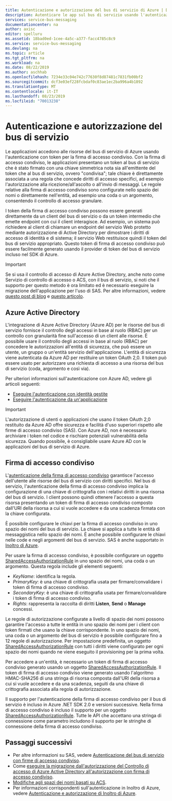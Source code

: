 ```yaml
---
title: Autenticazione e autorizzazione del bus di servizio di Azure | Documentazione Microsoft
description: Autenticare le app sul bus di servizio usando l'autenticazione con firma di accesso condiviso (SAS).
services: service-bus-messaging
documentationcenter: na
author: axisc
editor: spelluru
ms.assetid: 18bad0ed-1cee-4a5c-a377-facc4785c8c9
ms.service: service-bus-messaging
ms.devlang: na
ms.topic: article
ms.tgt_pltfrm: na
ms.workload: na
ms.date: 08/22/2019
ms.author: aschhab
ms.openlocfilehash: 7234e33c04e742c77630f8d87481c7831fb00bf2
ms.sourcegitcommit: dcf3e03ef228fcbdaf0c83ae1ec2ba996a4b1892
ms.translationtype: MT
ms.contentlocale: it-IT
ms.lasthandoff: 08/23/2019
ms.locfileid: "70013238"
---
```

# <a name="service-bus-authentication-and-authorization"></a>Autenticazione e autorizzazione del bus di servizio

Le applicazioni accedono alle risorse del bus di servizio di Azure usando l'autenticazione con token per la firma di accesso condiviso. Con la firma di accesso condiviso, le applicazioni presentano un token al bus di servizio che è stato firmato con una chiave simmetrica nota sia all'emittente del token che al bus di servizio, ovvero "condivisa"; tale chiave è direttamente associata a una regola che concede diritti di accesso specifici, ad esempio l'autorizzazione alla ricezione/all'ascolto o all'invio di messaggi. Le regole relative alla firma di accesso condiviso sono configurate nello spazio dei nomi o direttamente nell'entità, ad esempio una coda o un argomento, consentendo il controllo di accesso granulare.

I token della firma di accesso condiviso possono essere generati direttamente da un client del bus di servizio o da un token intermedio che emette endpoint con cui il client interagisce. Ad esempio, un sistema può richiedere al client di chiamare un endpoint del servizio Web protetto mediante autorizzazione di Active Directory per dimostrare i diritti di accesso di identità e di sistema; il servizio Web restituisce quindi il token del bus di servizio appropriato. Questo token di firma di accesso condiviso può essere facilmente generato usando il provider di token del bus di servizio incluso nel SDK di Azure. 

> [!IMPORTANT]
> Se si usa il controllo di accesso di Azure Active Directory, anche noto come Servizio di controllo di accesso o ACS, con il bus di servizio, si noti che il supporto per questo metodo è ora limitato ed è necessario eseguire la migrazione dell'applicazione per l'uso di SAS. Per altre informazioni, vedere [questo post di blog](https://blogs.msdn.microsoft.com/servicebus/2017/06/01/upcoming-changes-to-acs-enabled-namespaces/) e [questo articolo](service-bus-migrate-acs-sas.md).

## <a name="azure-active-directory"></a>Azure Active Directory
L'integrazione di Azure Active Directory (Azure AD) per le risorse del bus di servizio fornisce il controllo degli accessi in base al ruolo (RBAC) per un controllo con granularità fine sull'accesso di un client alle risorse. È possibile usare il controllo degli accessi in base al ruolo (RBAC) per concedere le autorizzazioni all'entità di sicurezza, che può essere un utente, un gruppo o un'entità servizio dell'applicazione. L'entità di sicurezza viene autenticata da Azure AD per restituire un token OAuth 2,0. Il token può essere usato per autorizzare una richiesta di accesso a una risorsa del bus di servizio (coda, argomento e così via).

Per ulteriori informazioni sull'autenticazione con Azure AD, vedere gli articoli seguenti:

- [Eseguire l'autenticazione con identità gestite](service-bus-managed-service-identity.md)
- [Eseguire l'autenticazione da un'applicazione](authenticate-application.md)

> [!IMPORTANT]
> L'autorizzazione di utenti o applicazioni che usano il token OAuth 2,0 restituito da Azure AD offre sicurezza e facilità d'uso superiori rispetto alle firme di accesso condiviso (SAS). Con Azure AD, non è necessario archiviare i token nel codice e rischiare potenziali vulnerabilità della sicurezza. Quando possibile, è consigliabile usare Azure AD con le applicazioni del bus di servizio di Azure. 


## <a name="shared-access-signature"></a>Firma di accesso condiviso
L'[autenticazione della firma di accesso condiviso](service-bus-sas.md) garantisce l'accesso dell'utente alle risorse del bus di servizio con diritti specifici. Nel bus di servizio, l'autenticazione della firma di accesso condiviso implica la configurazione di una chiave di crittografia con i relativi diritti in una risorsa del bus di servizio. I client possono quindi ottenere l'accesso a questa risorsa presentando un token di firma di accesso condiviso composto dall'URI della risorsa a cui si vuole accedere e da una scadenza firmata con la chiave configurata.

È possibile configurare le chiavi per la firma di accesso condiviso in uno spazio dei nomi del bus di servizio. La chiave si applica a tutte le entità di messaggistica nello spazio dei nomi. È anche possibile configurare le chiavi nelle code e negli argomenti del bus di servizio. SAS è anche supportato in [Inoltro di Azure](../service-bus-relay/relay-authentication-and-authorization.md).

Per usare la firma di accesso condiviso, è possibile configurare un oggetto [SharedAccessAuthorizationRule](/dotnet/api/microsoft.servicebus.messaging.sharedaccessauthorizationrule) in uno spazio dei nomi, una coda o un argomento. Questa regola include gli elementi seguenti:

* *KeyName*: identifica la regola.
* *PrimaryKey*: è una chiave di crittografia usata per firmare/convalidare i token di firma di accesso condiviso.
* *SecondaryKey*: è una chiave di crittografia usata per firmare/convalidare i token di firma di accesso condiviso.
* *Rights*: rappresenta la raccolta di diritti **Listen**, **Send** o **Manage** concessi.

Le regole di autorizzazione configurate a livello di spazio dei nomi possono garantire l'accesso a tutte le entità in uno spazio dei nomi per i client con token firmati che usano la chiave corrispondente. In uno spazio dei nomi, una coda o un argomento del bus di servizio è possibile configurare fino a 12 regole di autorizzazione. Per impostazione predefinita, un oggetto [SharedAccessAuthorizationRule](/dotnet/api/microsoft.servicebus.messaging.sharedaccessauthorizationrule) con tutti i diritti viene configurato per ogni spazio dei nomi quando ne viene eseguito il provisioning per la prima volta.

Per accedere a un'entità, è necessario un token di firma di accesso condiviso generato usando un oggetto [SharedAccessAuthorizationRule](/dotnet/api/microsoft.servicebus.messaging.sharedaccessauthorizationrule). Il token di firma di accesso condiviso viene generato usando l'algoritmo HMAC-SHA256 di una stringa di risorsa composta dall'URI della risorsa a cui si vuole accedere e da una scadenza, seguiti da una chiave di crittografia associata alla regola di autorizzazione.

Il supporto per l'autenticazione della firma di accesso condiviso per il bus di servizio è incluso in Azure .NET SDK 2.0 e versioni successive. Nella firma di accesso condiviso è incluso il supporto per un oggetto [SharedAccessAuthorizationRule](/dotnet/api/microsoft.servicebus.messaging.sharedaccessauthorizationrule). Tutte le API che accettano una stringa di connessione come parametro includono il supporto per le stringhe di connessione della firma di accesso condiviso.

## <a name="next-steps"></a>Passaggi successivi

- Per altre informazioni su SAS, vedere [Autenticazione del bus di servizio con firme di accesso condiviso](service-bus-sas.md).
- Come [eseguire la migrazione dall'autorizzazione del Controllo di accesso di Azure Active Directory all'autorizzazione con firma di accesso condiviso](service-bus-migrate-acs-sas.md).
- [Modifiche agli spazi dei nomi basati su ACS](https://blogs.msdn.microsoft.com/servicebus/2017/06/01/upcoming-changes-to-acs-enabled-namespaces/).
- Per informazioni corrispondenti sull'autenticazione in Inoltro di Azure, vedere [Autenticazione e autorizzazione di Inoltro di Azure](../service-bus-relay/relay-authentication-and-authorization.md). 


